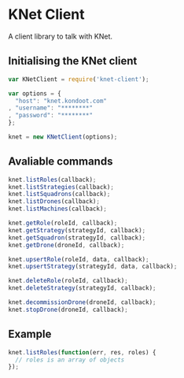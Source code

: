 KNet Client
=============

A client library to talk with KNet.

Initialising the KNet client
------------------------------

```js
var KNetClient = require('knet-client');

var options = {
  "host": "knet.kondoot.com"
, "username": "********"
, "password": "********"
};

knet = new KNetClient(options);
```

Avaliable commands
------------------

```js
knet.listRoles(callback);
knet.listStrategies(callback);
knet.listSquadrons(callback);
knet.listDrones(callback);
knet.listMachines(callback);

knet.getRole(roleId, callback);
knet.getStrategy(strategyId, callback);
knet.getSquadron(strategyId, callback);
knet.getDrone(droneId, callback);

knet.upsertRole(roleId, data, callback);
knet.upsertStrategy(strategyId, data, callback);

knet.deleteRole(roleId, callback);
knet.deleteStrategy(strategyId, callback);

knet.decommissionDrone(droneId, callback);
knet.stopDrone(droneId, callback);
```

Example
-------

```js
knet.listRoles(function(err, res, roles) {
  // roles is an array of objects
});
```